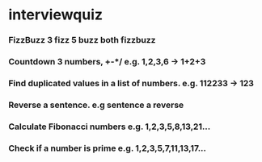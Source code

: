 # interviewquiz
### FizzBuzz 3 fizz 5 buzz both fizzbuzz
### Countdown 3 numbers, +-*/ e.g. 1,2,3,6 -> 1+2+3
### Find duplicated values in a list of numbers. e.g. 112233 -> 123
### Reverse a sentence. e.g sentence a reverse
### Calculate Fibonacci numbers e.g. 1,2,3,5,8,13,21...
### Check if a number is prime e.g. 1,2,3,5,7,11,13,17...
